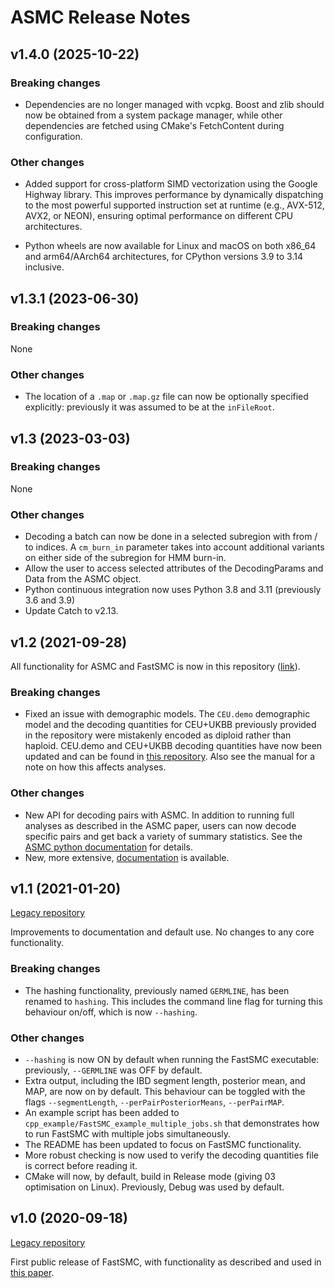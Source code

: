 # ASMC Release Notes

## v1.4.0 (2025-10-22)

### Breaking changes

- Dependencies are no longer managed with vcpkg. Boost and zlib should now be obtained from a system package manager, while other dependencies are fetched using CMake's FetchContent during configuration.

### Other changes

- Added support for cross-platform SIMD vectorization using the Google Highway library. This improves performance by dynamically dispatching to the most powerful supported instruction set at runtime (e.g., AVX-512, AVX2, or NEON), ensuring optimal performance on different CPU architectures.

- Python wheels are now available for Linux and macOS on both x86_64 and arm64/AArch64 architectures, for CPython versions 3.9 to 3.14 inclusive.

## v1.3.1 (2023-06-30)

### Breaking changes

None

### Other changes

- The location of a `.map` or `.map.gz` file can now be optionally specified explicitly: previously it was assumed to be at the `inFileRoot`.


## v1.3 (2023-03-03)

### Breaking changes

None

### Other changes

- Decoding a batch can now be done in a selected subregion with from / to indices.
  A `cm_burn_in` parameter takes into account additional variants on either side of the subregion for HMM burn-in.
- Allow the user to access selected attributes of the DecodingParams and Data from the ASMC object.
- Python continuous integration now uses Python 3.8 and 3.11 (previously 3.6 and 3.9)
- Update Catch to v2.13.


## v1.2 (2021-09-28)

All functionality for ASMC and FastSMC is now in this repository ([link](https://github.com/PalamaraLab/ASMC)).

### Breaking changes

- Fixed an issue with demographic models.
  The `CEU.demo` demographic model and the decoding quantities for CEU+UKBB previously provided in the repository were mistakenly encoded as diploid rather than haploid. 
  CEU.demo and CEU+UKBB decoding quantities have now been updated and can be found in [this repository](https://github.com/PalamaraLab/ASMC_data).
  Also see the manual for a note on how this affects analyses.

### Other changes

- New API for decoding pairs with ASMC.
  In addition to running full analyses as described in the ASMC paper, users can now decode specific pairs and get back a variety of summary statistics.
  See the [ASMC python documentation](https://github.com/PalamaraLab/ASMC/blob/main/docs/asmc_python.md) for details.
- New, more extensive, [documentation](https://github.com/PalamaraLab/ASMC/blob/main/docs/) is available.


## v1.1 (2021-01-20)

[Legacy repository](https://github.com/PalamaraLab/FastSMC/releases/tag/v1.1)

Improvements to documentation and default use.
No changes to any core functionality.

### Breaking changes

- The hashing functionality, previously named `GERMLINE`, has been renamed to `hashing`.
  This includes the command line flag for turning this behaviour on/off, which is now `--hashing`.

### Other changes

- `--hashing` is now ON by default when running the FastSMC executable: previously, `--GERMLINE` was OFF by default.
- Extra output, including the IBD segment length, posterior mean, and MAP, are now on by default.
  This behaviour can be toggled with the flags `--segmentLength`, `--perPairPosteriorMeans`, `--perPairMAP`.
- An example script has been added to `cpp_example/FastSMC_example_multiple_jobs.sh` that demonstrates how to run FastSMC with multiple jobs simultaneously.
- The README has been updated to focus on FastSMC functionality.
- More robust checking is now used to verify the decoding quantities file is correct before reading it.
- CMake will now, by default, build in Release mode (giving 03 optimisation on Linux).
  Previously, Debug was used by default.


## v1.0 (2020-09-18)

[Legacy repository](https://github.com/PalamaraLab/FastSMC/releases/tag/v1.0)

First public release of FastSMC, with functionality as described and used in [this paper](https://doi.org/10.1038/s41467-020-19588-x).
